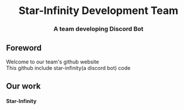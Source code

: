 <h1 align="center">
  Star-Infinity Development Team
</h1>
<h3 align="center">
  A team developing Discord Bot
</h5>

## Foreword
Welcome to our team's github website<br>
This github include star-infinity(a discord bot) code<br>
## Our work
#### Star-Infinity

